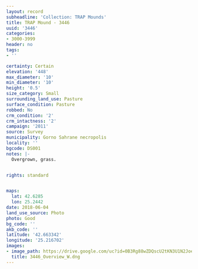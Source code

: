 ```yaml
---
layout: record
subheadline: 'Collection: TRAP Mounds'
title: TRAP Mound - 3446
uuid: '3446'
categories:
- 3000-3999
header: no
tags:
- ''

certainty: Certain
elevation: '448'
max_diameter: '10'
min_diameter: '10'
height: '0.5'
size_category: Small
surrounding_land_use: Pasture
surface_condition: Pasture
robbed: No
crm_condition: '2'
crm_intactness: '2'
campaign: '2011'
source: Survey
municipality: Gorno Sahrane necropolis
locality: ''
bgcode: DS001
notes: |-
  Overgrown, grass.


rights: standard


maps:
  lat: 42.6285
  lon: 25.2442
date: 2018-06-04
land_use_source: Photo
photo: Good
bg_code: ''
akb_code: ''
latitude: '42.663342'
longitude: '25.216702'
images:
- image_path: https://drive.google.com/uc?id=0B3Rg88wZDQscU2tKN3U1N2JoeHM
  title: 3446_Overview_W.dng
---
```

